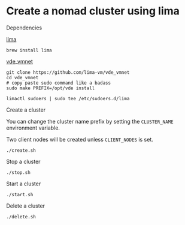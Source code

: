 # Create a nomad cluster using lima

Dependencies

[lima](https://github.com/lima-vm/lima)

```
brew install lima
```

[vde_vmnet](https://github.com/lima-vm/vde_vmnet)

```
git clone https://github.com/lima-vm/vde_vmnet
cd vde_vmnet
# copy paste sudo command like a badass
sudo make PREFIX=/opt/vde install

limactl sudoers | sudo tee /etc/sudoers.d/lima
```

Create a cluster

You can change the cluster name prefix by setting the `CLUSTER_NAME` environment
variable.

Two client nodes will be created unless `CLIENT_NODES` is set.

```
./create.sh
```

Stop a cluster

```
./stop.sh
```

Start a cluster

```
./start.sh
```

Delete a cluster

```
./delete.sh
```
